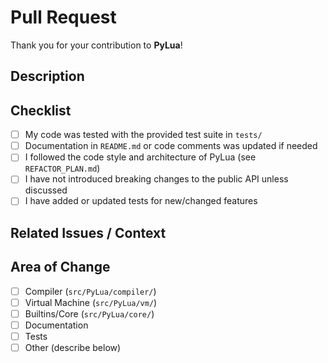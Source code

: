 # Pull Request

Thank you for your contribution to **PyLua**!

## Description
<!-- Please include a summary of your change, what part of PyLua it affects (e.g. compiler, VM, builtins), and which issue is fixed if applicable. -->

## Checklist

- [ ] My code was tested with the provided test suite in `tests/`
- [ ] Documentation in `README.md` or code comments was updated if needed
- [ ] I followed the code style and architecture of PyLua (see `REFACTOR_PLAN.md`)
- [ ] I have not introduced breaking changes to the public API unless discussed
- [ ] I have added or updated tests for new/changed features

## Related Issues / Context
<!-- List related issues here, e.g. Fixes #123, or describe context such as which Python/VM feature is affected. -->

## Area of Change
<!-- Please check all that apply: -->
- [ ] Compiler (`src/PyLua/compiler/`)
- [ ] Virtual Machine (`src/PyLua/vm/`)
- [ ] Builtins/Core (`src/PyLua/core/`)
- [ ] Documentation
- [ ] Tests
- [ ] Other (describe below)

<!-- If "Other", please describe: -->
